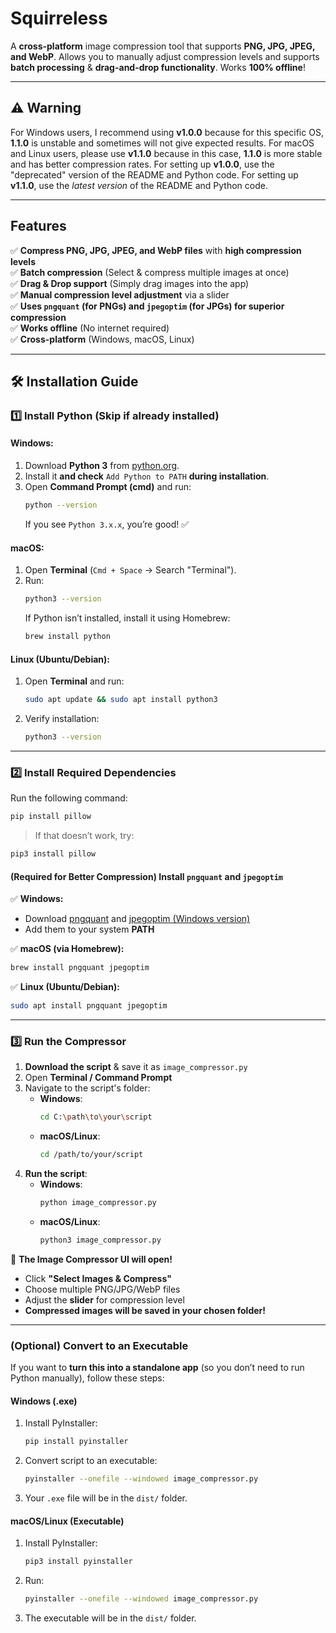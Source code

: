 # Squirreless

A **cross-platform** image compression tool that supports **PNG, JPG, JPEG, and WebP**. Allows you to manually adjust compression levels and supports **batch processing** & **drag-and-drop functionality**. Works **100% offline**!

---

## ⚠️ Warning
For Windows users, I recommend using **v1.0.0** because for this specific OS, **1.1.0** is unstable and sometimes will not give expected results. For macOS and Linux users, please use **v1.1.0** because in this case, **1.1.0** is more stable and has better compression rates. For setting up **v1.0.0**, use the "deprecated" version of the README and Python code. For setting up **v1.1.0**, use the *latest version* of the README and Python code.

---

## Features
✅ **Compress PNG, JPG, JPEG, and WebP files** with **high compression levels**  
✅ **Batch compression** (Select & compress multiple images at once)  
✅ **Drag & Drop support** (Simply drag images into the app)  
✅ **Manual compression level adjustment** via a slider  
✅ **Uses `pngquant` (for PNGs) and `jpegoptim` (for JPGs) for superior compression**  
✅ **Works offline** (No internet required)  
✅ **Cross-platform** (Windows, macOS, Linux)  

---

## 🛠 Installation Guide

### **1️⃣ Install Python** (Skip if already installed)

#### Windows:
1. Download **Python 3** from [python.org](https://www.python.org/downloads/windows/).
2. Install it **and check** `Add Python to PATH` **during installation**.
3. Open **Command Prompt (cmd)** and run:
   ```bash
   python --version
   ```
   If you see `Python 3.x.x`, you’re good! ✅

#### macOS:
1. Open **Terminal** (`Cmd + Space` → Search "Terminal").
2. Run:
   ```bash
   python3 --version
   ```
   If Python isn’t installed, install it using Homebrew:
   ```bash
   brew install python
   ```

#### Linux (Ubuntu/Debian):
1. Open **Terminal** and run:
   ```bash
   sudo apt update && sudo apt install python3
   ```
2. Verify installation:
   ```bash
   python3 --version
   ```

---

### **2️⃣ Install Required Dependencies**
Run the following command:
```bash
pip install pillow
```
> If that doesn’t work, try:
```bash
pip3 install pillow
```

#### **(Required for Better Compression)** Install `pngquant` and `jpegoptim`

✅ **Windows:**
- Download [pngquant](https://pngquant.org/) and [jpegoptim (Windows version)](https://github.com/imagemin/jpegoptim-bin)
- Add them to your system **PATH**

✅ **macOS (via Homebrew):**
```bash
brew install pngquant jpegoptim
```
✅ **Linux (Ubuntu/Debian):**
```bash
sudo apt install pngquant jpegoptim
```

---

### **3️⃣ Run the Compressor**
1. **Download the script** & save it as `image_compressor.py`
2. Open **Terminal / Command Prompt**
3. Navigate to the script's folder:
   - **Windows**:
     ```bash
     cd C:\path\to\your\script
     ```
   - **macOS/Linux**:
     ```bash
     cd /path/to/your/script
     ```
4. **Run the script**:
   - **Windows**:
     ```bash
     python image_compressor.py
     ```
   - **macOS/Linux**:
     ```bash
     python3 image_compressor.py
     ```

🎉 **The Image Compressor UI will open!**
- Click **"Select Images & Compress"**
- Choose multiple PNG/JPG/WebP files
- Adjust the **slider** for compression level
- **Compressed images will be saved in your chosen folder!**

---

### **(Optional) Convert to an Executable**
If you want to **turn this into a standalone app** (so you don’t need to run Python manually), follow these steps:

#### **Windows (.exe)**
1. Install PyInstaller:
   ```bash
   pip install pyinstaller
   ```
2. Convert script to an executable:
   ```bash
   pyinstaller --onefile --windowed image_compressor.py
   ```
3. Your `.exe` file will be in the `dist/` folder.

#### **macOS/Linux (Executable)**
1. Install PyInstaller:
   ```bash
   pip3 install pyinstaller
   ```
2. Run:
   ```bash
   pyinstaller --onefile --windowed image_compressor.py
   ```
3. The executable will be in the `dist/` folder.

